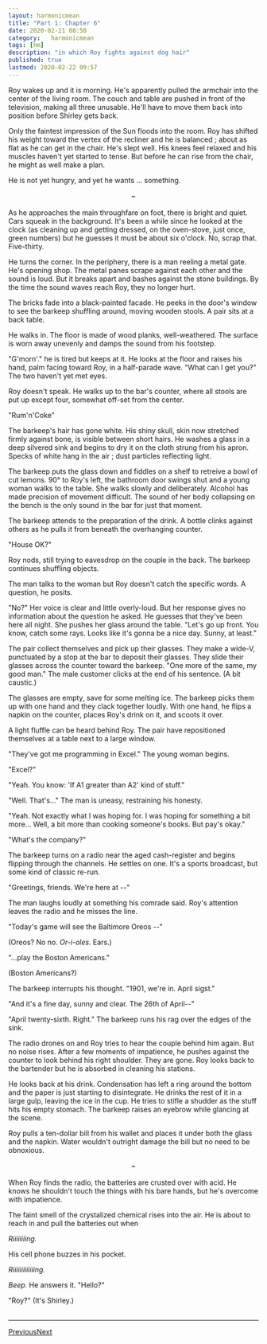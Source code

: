 ```yaml
---
layout:	harmonicmean
title: "Part 1: Chapter 6"
date: 2020-02-21 08:50
category:	harmonicmean
tags: [hm]
description: "in which Roy fights against dog hair"
published: true
lastmod: 2020-02-22 09:57
---
```


Roy wakes up and it is morning. He's apparently pulled the armchair into the center of the living room. The couch and table are pushed in front of the television, making all three unusable. He'll have to move them back into position before Shirley gets back.

Only the faintest impression of the Sun floods into the room. Roy has shifted his weight toward the vertex of the recliner and he is balanced ; about as flat as he can get in the chair. He's slept well. His knees feel relaxed and his muscles haven't yet started to tense. But before he can rise from the chair, he might as well make a plan.

He is not yet hungry, and yet he wants ... something. 

<center>~</center><br/>
As he approaches the main throughfare on foot, there is bright and quiet. Cars squeak in the background. It's been a while since he looked at the clock (as cleaning up and getting dressed, on the oven-stove, just once, green numbers) but he guesses it must be about six o'clock. No, scrap that. Five-thirty.

He turns the corner. In the periphery, there is a man reeling a metal gate. He's opening shop. The metal panes scrape against each other and the sound is loud. But it breaks apart and bashes against the stone buildings. By the time the sound waves reach Roy, they no longer hurt.

The bricks fade into a black-painted facade. He peeks in the door's window to see the barkeep shuffling around, moving wooden stools. A pair sits at a back table. 

He walks in. The floor is made of wood planks, well-weathered. The surface is worn away unevenly and damps the sound from his footstep. 

"G'morn'." he is tired but keeps at it. He looks at the floor and raises his hand, palm facing toward Roy, in a half-parade wave. "What can I get you?" The two haven't yet met eyes. 

Roy doesn't speak. He walks up to the bar's counter, where all stools are put up except four, somewhat off-set from the center.

"Rum'n'Coke"

The barkeep's hair has gone white. His shiny skull, skin now stretched firmly against bone, is visible between short hairs. He washes a glass in a deep silvered sink and begins to dry it on the cloth strung from his apron. Specks of white hang in the air ; dust particles reflecting light. 

The barkeep puts the glass down and fiddles on a shelf to retreive a bowl of cut lemons. 90° to Roy's left, the bathroom door swings shut and a young woman walks to the table. She walks slowly and deliberately. Alcohol has made precision of movement difficult. The sound of her body collapsing on the bench is the only sound in the bar for just that moment.

The barkeep attends to the preparation of the drink. A bottle clinks against others as he pulls it from beneath the overhanging counter. 

"House OK?"

Roy nods, still trying to eavesdrop on the couple in the back. The barkeep continues shuffling objects.

The man talks to the woman but Roy doesn't catch the specific words. A question, he posits. 

"No?" Her voice is clear and little overly-loud. But her response gives no information about the question he asked. He guesses that they've been here all night. She pushes her glass around the table. "Let's go up front. You know, catch some rays. Looks like it's gonna be a nice day. Sunny, at least." 

The pair collect themselves and pick up their glasses. They make a wide-V, punctuated by a stop at the bar to deposit their glasses. They slide their glasses across the counter toward the barkeep. "One more of the same, my good man." The male customer clicks at the end of his sentence. (A bit caustic.)

The glasses are empty, save for some melting ice. The barkeep picks them up with one hand and they clack together loudly. With one hand, he flips a napkin on the counter, places Roy's drink on it, and scoots it over.

A light fluffle can be heard behind Roy. The pair have repositioned themselves at a table next to a large window.

"They've got me programming in Excel." The young woman begins.

"Excel?"

"Yeah. You know: 'If A1 greater than A2' kind of stuff."

"Well. That's..." The man is uneasy, restraining his honesty.

"Yeah. Not exactly what I was hoping for. I was hoping for something a bit more... Well, a bit more than cooking someone's books. But pay's okay."

"What's the company?"

The barkeep turns on a radio near the aged cash-register and begins flipping through the channels. He settles on one. It's a sports broadcast, but some kind of classic re-run.

"Greetings, friends. We're here at --"

The man laughs loudly at something his comrade said. Roy's attention leaves the radio and he misses the line.

"Today's game will see the Baltimore Oreos --"

(Oreos? No no. _Or-i-oles._ Ears.)

"...play the Boston Americans."

(Boston Americans?)

The barkeep interrupts his thought. "1901, we're in. April sigst."

"And it's a fine day, sunny and clear. The 26th of April--"

"April twenty-sixth. Right." The barkeep runs his rag over the edges of the sink.

The radio drones on and Roy tries to hear the couple behind him again. But no noise rises. After a few moments of impatience, he pushes against the counter to look behind his right shoulder. They are gone. Roy looks back to the bartender but he is absorbed in cleaning his stations.

He looks back at his drink. Condensation has left a ring around the bottom and the paper is just starting to disintegrate. He drinks the rest of it in a large gulp, leaving the ice in the cup. He tries to stifle a shudder as the stuff hits his empty stomach. The barkeep raises an eyebrow while glancing at the scene.

Roy pulls a ten-dollar bill from his wallet and places it under both the glass and the napkin. Water wouldn't outright damage the bill but no need to be obnoxious.

<center>~</center><br/>
When Roy finds the radio, the batteries are crusted over with acid. He knows he shouldn't touch the things with his bare hands, but he's overcome with impatience.

The faint smell of the crystalized chemical rises into the air. He is about to reach in and pull the batteries out when 

_Riiiiiiiing._

His cell phone buzzes in his pocket.

_Riiiiiiiiiiiiing._

_Beep._ He answers it. "Hello?"

"Roy?" (It's Shirley.) 
<br/><br/>

***

<span class="hm-nav-prev"><a href="{{ 'p1-ch5' | prepend: site.baseurl }}">Previous</a></span><span class="hm-nav-next"><a href="{{ 'p1-ch7' | prepend: site.baseurl }}">Next</a></span>
